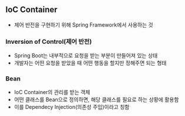 ## IoC Container
- 제어 반전을 구현하기 위해 Spring Framework에서 사용하는 것


### Inversion of Control(제어 반전)
- Spring Boot는 내부적으로 요청을 받는 부분이 만들어져 있는 상태
- 개발자는 어떤 요청을 받았을 때 어떤 행동을 할지만 정해주면 되는 형태

### Bean
 - IoC Container의 관리를 받는 객체
 - 어떤 클래스를 Bean으로 정의하면, 해당 클래스를 필요로 하는 상황에 활용함
 - 이를 Dependecy Injection(의존성 주입)이라고 칭함
